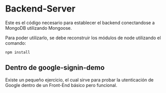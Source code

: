 # Backend-Server

Este es el código necesario para establecer el backend conectandose a MongoDB utilizando Mongoose.

Para poder utilizarlo, se debe reconstruir los módulos de node utilizando el comando:

```
npm install
```

## Dentro de google-signin-demo

Existe un pequeño ejercicio, el cual sirve para probar la utenticación de Google dentro de un Front-End básico pero funcional.

